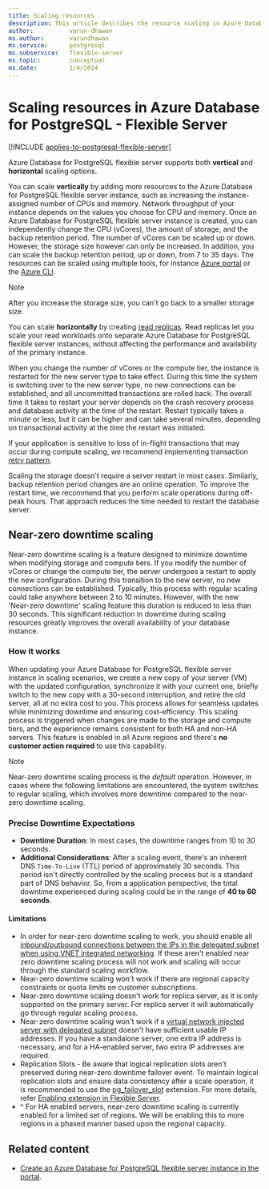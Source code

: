 ```yaml
---
title: Scaling resources
description: This article describes the resource scaling in Azure Database for PostgreSQL - Flexible Server.
author:          varun-dhawan
ms.author:       varundhawan
ms.service:      postgresql
ms.subservice:   flexible-server
ms.topic:        conceptual
ms.date:         1/4/2024
---
```


# Scaling resources in Azure Database for PostgreSQL - Flexible Server

[!INCLUDE [applies-to-postgresql-flexible-server](../includes/applies-to-postgresql-flexible-server.md)]

Azure Database for PostgreSQL flexible server supports both **vertical** and **horizontal** scaling options.

You can scale **vertically** by adding more resources to the Azure Database for PostgreSQL flexible server instance, such as increasing the instance-assigned number of CPUs and memory. Network throughput of your instance depends on the values you choose for CPU and memory. Once an Azure Database for PostgreSQL flexible server instance is created, you can independently change the CPU (vCores), the amount of storage, and the backup retention period. The number of vCores can be scaled up or down. However, the storage size however can only be increased. In addition, you can scale the backup retention period, up or down, from 7 to 35 days. The resources can be scaled using multiple tools, for instance [Azure portal](./quickstart-create-server-portal.md) or the [Azure CLI](./quickstart-create-server-cli.md).

> [!NOTE]  
> After you increase the storage size, you can't go back to a smaller storage size.

You can scale **horizontally** by creating [read replicas](./concepts-read-replicas.md). Read replicas let you scale your read workloads onto separate Azure Database for PostgreSQL flexible server instances, without affecting the performance and availability of the primary instance.

When you change the number of vCores or the compute tier, the instance is restarted for the new server type to take effect. During this time the system is switching over to the new server type, no new connections can be established, and all uncommitted transactions are rolled back. The overall time it takes to restart your server depends on the crash recovery process and database activity at the time of the restart. Restart typically takes a minute or less, but it can be higher and can take several minutes, depending on transactional activity at the time the restart was initiated.

If your application is sensitive to loss of in-flight transactions that may occur during compute scaling, we recommend implementing transaction [retry pattern](../single-server/concepts-connectivity.md#handling-transient-errors).

Scaling the storage doesn't require a server restart in most cases. Similarly, backup retention period changes are an online operation. To improve the restart time, we recommend that you perform scale operations during off-peak hours. That approach reduces the time needed to restart the database server.

## Near-zero downtime scaling 

Near-zero downtime scaling is a feature designed to minimize downtime when modifying storage and compute tiers. If you modify the number of vCores or change the compute tier, the server undergoes a restart to apply the new configuration. During this transition to the new server, no new connections can be established. Typically, this process with regular scaling could take anywhere between 2 to 10 minutes. However, with the new 'Near-zero downtime' scaling feature this duration is reduced to less than 30 seconds. This significant reduction in downtime during scaling resources greatly improves the overall availability of your database instance.

### How it works

When updating your Azure Database for PostgreSQL flexible server instance in scaling scenarios, we create a new copy of your server (VM) with the updated configuration, synchronize it with your current one, briefly switch to the new copy with a 30-second interruption, and retire the old server, all at no extra cost to you. This process allows for seamless updates while minimizing downtime and ensuring cost-efficiency. This scaling process is triggered when changes are made to the storage and compute tiers, and the experience remains consistent for both HA and non-HA servers. This feature is enabled in all Azure regions and there's **no customer action required** to use this capability. 

> [!NOTE]
>  Near-zero downtime scaling process is the _default_ operation. However, in cases where the following limitations are encountered, the system switches to regular scaling, which involves more downtime compared to the near-zero downtime scaling.

### Precise Downtime Expectations

* **Downtime Duration**: In most cases, the downtime ranges from 10 to 30 seconds.
* **Additional Considerations**: After a scaling event, there's an inherent DNS `Time-To-Live` (TTL) period of approximately 30 seconds. This period isn't directly controlled by the scaling process but is a standard part of DNS behavior. So, from a application perspective, the total downtime experienced during scaling could be in the range of **40 to 60 seconds**.

#### Limitations 

- In order for near-zero downtime scaling to work, you should enable all [inbound/outbound connections between the IPs in the delegated subnet when using VNET integrated networking](../flexible-server/concepts-networking-private.md#virtual-network-concepts). If these aren't enabled near zero downtime scaling process will not work and scaling will occur through the standard scaling workflow.
- Near-zero downtime scaling won't work if there are regional capacity constraints or quota limits on customer subscriptions.
- Near-zero downtime scaling doesn't work for replica server, as it is only supported on the primary server. For replica server it will automatically go through regular scaling process.
- Near-zero downtime scaling won't work if a [virtual network injected server with delegated subnet](../flexible-server/concepts-networking-private.md#virtual-network-concepts) doesn't have sufficient usable IP addresses. If you have a standalone server, one extra IP address is necessary, and for a HA-enabled server, two extra IP addresses are required.
- Replication Slots - Be aware that logical replication slots aren't preserved during near-zero downtime failover event. To maintain logical replication slots and ensure data consistency after a scale operation, it is recommended to use the [pg_failover_slot](https://github.com/EnterpriseDB/pg_failover_slots) extension. For more details, refer [Enabling extension in Flexible Server](../flexible-server/concepts-extensions.md#pg_failover_slots-preview).
- ^ For HA enabled servers, near-zero downtime scaling is currently enabled for a limited set of regions. We will be enabling this to more regions in a phased manner based upon the regional capacity.

## Related content

- [Create an Azure Database for PostgreSQL flexible server instance in the portal](how-to-manage-server-portal.md).

